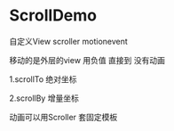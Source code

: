 # ScrollDemo
自定义View scroller motionevent

移动的是外层的view 用负值 直接到 没有动画

1.scrollTo 绝对坐标   

2.scrollBy 增量坐标 

动画可以用Scroller  套固定模板
